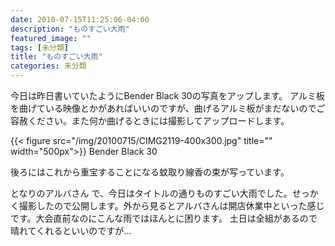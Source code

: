 ```yaml
---
date: 2010-07-15T11:25:06-04:00
description: "ものすごい大雨"
featured_image: ""
tags: [未分類]
title: "ものすごい大雨"
categories: 未分類
---
```


今日は昨日書いていたようにBender Black 30の写真をアップします。
アルミ板を曲げている映像とかがあればいいのですが、曲げるアルミ板がまだないのでご容赦ください。また何か曲げるときには撮影してアップロードします。

{{< figure src="/img/20100715/CIMG2119-400x300.jpg" title="" width="500px">}}
Bender Black 30

後ろにはこれから重宝することになる蚊取り線香の束が写っています。

となりのアルバさん
で、今日はタイトルの通りものすごい大雨でした。せっかく撮影したので公開します。外から見るとアルバさんは開店休業中といった感じです。大会直前なのにこんな雨ではほんとに困ります。
土日は全組があるので晴れてくれるといいのですが…
